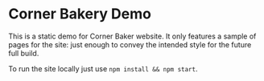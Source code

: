 # Corner Bakery Demo

This is a static demo for Corner Baker website. It only features a sample of pages for the site: just enough to convey the intended style for the future full build.

To run the site locally just use `npm install && npm start`.

